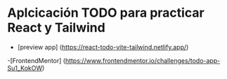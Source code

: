 # Aplcicación TODO para practicar React y Tailwind

- [preview app] (https://react-todo-vite-tailwind.netlify.app/)

-[FrontendMentor] (https://www.frontendmentor.io/challenges/todo-app-Su1_KokOW)
